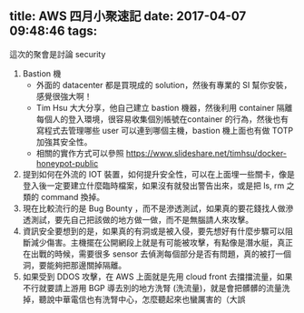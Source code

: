 title: AWS 四月小聚速記
date: 2017-04-07 09:48:46
tags:
---

這次的聚會是討論 security

1. Bastion 機
    * 外面的 datacenter 都是買現成的 solution，然後有專業的 SI 幫你安裝，感覺很強大啊！
    * Tim Hsu 大大分享，他自己建立 bastion 機器，然後利用 container 隔離每個人的登入環境，很容易收集個別帳號在container 的行為，然後也有寫程式去管理哪些 user 可以連到哪個主機，bastion 機上面也有做 TOTP 加強其安全性。
    * 相關的實作方式可以參照 https://www.slideshare.net/timhsu/docker-honeypot-public
2. 提到如何在外流的 IOT 裝置，如何提升安全性，可以在上面埋一些關卡，像是登入後一定要建立什麼臨時檔案，如果沒有就發出警告出來，或是把 ls, rm 之類的 command 換掉。
3. 現在比較流行的是 Bug Bounty ，而不是滲透測試，如果真的要花錢找人做滲透測試，要先自己把該做的地方做一做，而不是無腦請人來攻擊。
4. 資訊安全要想到的是，如果真的有洞或是被入侵，要先想好有什麼步驟可以阻斷減少傷害。主機擺在公開網段上就是有可能被攻擊，有點像是潛水艇，真正在出戰的時候，需要很多 sensor 去偵測每個部分是否有問題，真的被打一個洞，要能夠把那邊關掉隔離。
5. 如果受到 DDOS 攻擊，在 AWS 上面就是先用 cloud front 去擋擋流量，如果不行就要請上游用 BGP 導去別的地方洗腎 (洗流量)，就是會把髒髒的流量洗掉，聽說中華電信也有洗腎中心，怎麼聽起來也蠻厲害的（大誤

